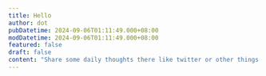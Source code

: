 ```yaml
---
title: Hello
author: dot
pubDatetime: 2024-09-06T01:11:49.000+08:00
modDatetime: 2024-09-06T01:11:49.000+08:00
featured: false
draft: false
content: "Share some daily thoughts there like twitter or other things."
---
```

